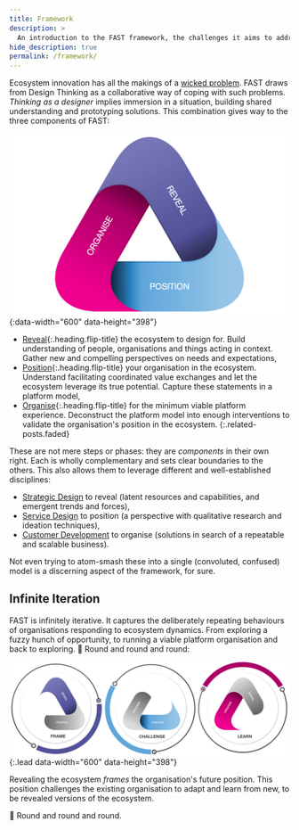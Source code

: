 ```yaml
---
title: Framework
description: >
  An introduction to the FAST framework, the challenges it aims to address and the process it applies in doing so.
hide_description: true
permalink: /framework/
---
```


Ecosystem innovation has all the makings of a [wicked problem](https://en.wikipedia.org/wiki/Wicked_problem). 
FAST draws from Design Thinking as a collaborative way of coping with such problems. *Thinking as a designer* implies immersion in a situation, building shared understanding and prototyping solutions. 
This combination gives way to the three components of FAST:

![The FAST framework](../assets/img/pages/fast-framework-tiny.png){:data-width="600" data-height="398"}

* [Reveal]{:.heading.flip-title} the ecosystem to design for. Build understanding of people, organisations and things acting in context. Gather new and compelling perspectives on needs and expectations,
* [Position]{:.heading.flip-title} your organisation in the ecosystem. Understand facilitating  coordinated value exchanges and let the ecosystem leverage its true potential. Capture these statements in a platform model,
* [Organise]{:.heading.flip-title} for the minimum viable platform experience. Deconstruct the platform model into enough interventions to validate the organisation's position in the ecosystem.
{:.related-posts.faded}

[reveal]: reveal.md
[position]: position.md
[organise]: organise.md

These are not mere steps or phases: they are *components* in their own right. Each is wholly complementary and sets clear boundaries to the others. 
This also allows them to leverage different and well-established disciplines: 

* [Strategic Design] to reveal (latent resources and capabilities, and emergent trends and forces),
* [Service Design] to position (a perspective with qualitative research and ideation techniques),
* [Customer Development] to organise (solutions in search of a repeatable and scalable business).

[Strategic Design]: https://en.wikipedia.org/wiki/Strategic_design
[Service Design]: https://en.wikipedia.org/wiki/Service_design
[Customer Development]: https://en.wikipedia.org/wiki/Customer_development

 Not even trying to atom-smash these into a single (convoluted, confused) model is a discerning aspect of the framework, for sure. 

## Infinite Iteration

FAST is infinitely iterative.
It captures the deliberately repeating behaviours of organisations responding to ecosystem dynamics. 
From exploring a fuzzy hunch of opportunity, to running a viable platform organisation and back to exploring. 🔄 Round and round and round:

![The FAST framework](../assets/img/pages/fast-process-tiny.png){:.lead data-width="600" data-height="398"}

Revealing the ecosystem *frames* the organisation's future position. This position challenges the existing organisation to adapt and learn from new, to be revealed versions of the ecosystem. 

🔄 Round and round and round. 
